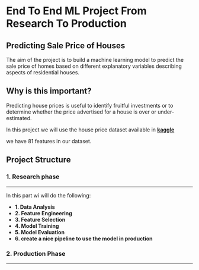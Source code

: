 # End To End ML Project From Research To Production

## Predicting Sale Price of Houses

The aim of the project is to build a machine learning model to predict the sale price of homes based on different explanatory variables describing aspects of residential houses.

## Why is this important?

Predicting house prices is useful to identify fruitful investments or to determine whether the price advertised for a house is over or under-estimated.

In this project we will use the house price dataset available in [**kaggle**](https://www.kaggle.com/c/house-prices-advanced-regression-techniques/data)

we have 81 features in our dataset.

## Project Structure

### 1. Research phase
---
In this part wi will do the following:

- **1. Data Analysis**
- **2. Feature Engineering**
- **3. Feature Selection**
- **4. Model Training**
- **5. Model Evaluation**
- **6. create a nice pipeline to use the model in production**

### 2. Production Phase
---